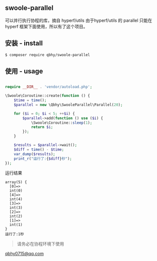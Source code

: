 ## swoole-parallel
可以并行执行协程的库，摘自 hyperf/utils 由于hyperf/utils 的 parallel 只能在 hyperf 框架下面使用，所以有了这个项目。

## 安装 - install
```bash
$ composer require qbhy/swoole-parallel
```

## 使用 - usage
```php

require __DIR__ . 'vendor/autoload.php';

\Swoole\Coroutine::create(function () {
    $time = time();
    $parallel = new \Qbhy\SwooleParallel\Parallel(20);

    for ($i = 0; $i < 5; ++$i) {
        $parallel->add(function () use ($i) {
            \Swoole\Coroutine::sleep(1);
            return $i;
        });
    }

    $results = $parallel->wait();
    $diff = time() - $time;
    var_dump($results);
    print_r("运行了:{$diff}秒");
});
```
运行结果
```
array(5) {
  [0]=>
  int(0)
  [4]=>
  int(4)
  [3]=>
  int(3)
  [2]=>
  int(2)
  [1]=>
  int(1)
}
运行了:1秒
```
> 请务必在协程环境下使用

qbhy0715@qq.com